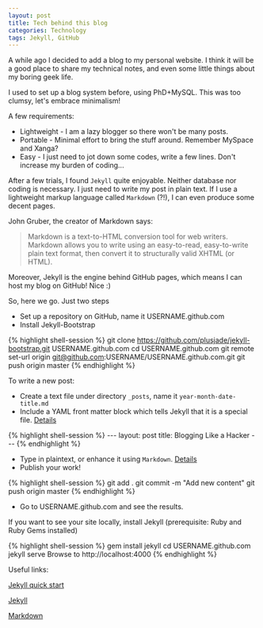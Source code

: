 ```yaml
---
layout: post
title: Tech behind this blog
categories: Technology
tags: Jekyll, GitHub
---
```


A while ago I decided to add a blog to my personal website. I think it will be a good place to share my technical notes, and even some little things about my boring geek life.

I used to set up a blog system before, using PhD+MySQL. This was too clumsy, let's embrace minimalism!

A few requirements:

* Lightweight - I am a lazy blogger so there won't be many posts.
* Portable - Minimal effort to bring the stuff around. Remember MySpace and Xanga?
* Easy - I just need to jot down some codes, write a few lines. Don't increase my burden of coding...

After a few trials, I found `Jekyll` quite enjoyable. Neither database nor coding is necessary. I just need to write my post in plain text. If I use a lightweight markup language called `Markdown` (?!), I can even produce some decent pages.

John Gruber, the creator of Markdown says:

> Markdown is a text-to-HTML conversion tool for web writers. Markdown allows you to write using an easy-to-read, easy-to-write plain text format, then convert it to structurally valid XHTML (or HTML).

Moreover, Jekyll is the engine behind GitHub pages, which means I can host my blog on GitHub! Nice :)

So, here we go. Just two steps

* Set up a repository on GitHub, name it USERNAME.github.com
* Install Jekyll-Bootstrap

{% highlight shell-session %}
	git clone https://github.com/plusjade/jekyll-bootstrap.git USERNAME.github.com
	cd USERNAME.github.com
	git remote set-url origin git@github.com:USERNAME/USERNAME.github.com.git
	git push origin master
{% endhighlight %}

To write a new post:

* Create a text file under directory `_posts`, name it `year-month-date-title.md`
* Include a YAML front matter block which tells Jekyll that it is a special file. [Details](http://jekyllrb.com/docs/frontmatter/)

{% highlight shell-session %}
	---
	layout: post
	title: Blogging Like a Hacker
	---
{% endhighlight %}

  * Type in plaintext, or enhance it using `Markdown`. [Details](http://daringfireball.net/projects/markdown/syntax#link)
* Publish your work!

{% highlight shell-session %}
	git add .
	git commit -m "Add new content"
	git push origin master
{% endhighlight %}

* Go to USERNAME.github.com and see the results.

If you want to see your site locally, install Jekyll (prerequisite: Ruby and Ruby Gems installed)

{% highlight shell-session %}
gem install jekyll
cd USERNAME.github.com
jekyll serve
Browse to http://localhost:4000
{% endhighlight %}

Useful links:

[Jekyll quick start](http://jekyllbootstrap.com/usage/jekyll-quick-start.html)

[Jekyll](http://jekyllrb.com/)

[Markdown](http://daringfireball.net/projects/markdown/)

